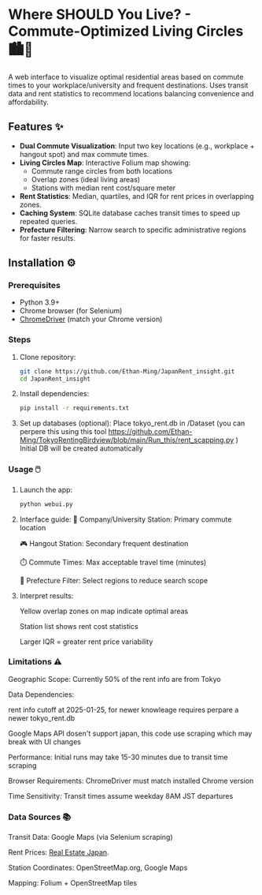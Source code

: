 # Where SHOULD You Live? - Commute-Optimized Living Circles 🏙️🚉

A web interface to visualize optimal residential areas based on commute times to your workplace/university and frequent destinations. Uses transit data and rent statistics to recommend locations balancing convenience and affordability.

## Features ✨

- **Dual Commute Visualization**: Input two key locations (e.g., workplace + hangout spot) and max commute times.
- **Living Circles Map**: Interactive Folium map showing:
  - Commute range circles from both locations
  - Overlap zones (ideal living areas)
  - Stations with median rent cost/square meter
- **Rent Statistics**: Median, quartiles, and IQR for rent prices in overlapping zones.
- **Caching System**: SQLite database caches transit times to speed up repeated queries.
- **Prefecture Filtering**: Narrow search to specific administrative regions for faster results.

## Installation ⚙️

### Prerequisites
- Python 3.9+
- Chrome browser (for Selenium)
- [ChromeDriver](https://chromedriver.chromium.org/) (match your Chrome version)

### Steps
1. Clone repository:
   ```bash
   git clone https://github.com/Ethan-Ming/JapanRent_insight.git
   cd JapanRent_insight
2. Install dependencies:
    ```bash
    pip install -r requirements.txt
3. Set up databases (optional):
     Place tokyo_rent.db in /Dataset (you can perpere this using this tool https://github.com/Ethan-Ming/TokyoRentingBirdview/blob/main/Run_this/rent_scapping.py )
     Initial DB will be created automatically


### Usage 🖱️
1. Launch the app:
    ```bash
    python webui.py

2. Interface guide:
    🏢 Company/University Station: Primary commute location

    🎮 Hangout Station: Secondary frequent destination

    ⏱️ Commute Times: Max acceptable travel time (minutes)

    🗾 Prefecture Filter: Select regions to reduce search scope

3. Interpret results:

    Yellow overlap zones on map indicate optimal areas

    Station list shows rent cost statistics

    Larger IQR = greater rent price variability

### Limitations ⚠️

Geographic Scope: Currently 50% of the rent info are from Tokyo

Data Dependencies:

rent info cutoff at 2025-01-25, for newer knowleage requires perpare a newer tokyo_rent.db

Google Maps API dosen't support japan, this code use scraping which may break with UI changes

Performance: Initial runs may take 15-30 minutes due to transit time scraping

Browser Requirements: ChromeDriver must match installed Chrome version

Time Sensitivity: Transit times assume weekday 8AM JST departures


### Data Sources 📚
Transit Data: Google Maps (via Selenium scraping)

Rent Prices: [Real Estate Japan](https://realestate.co.jp/en/rent).

Station Coordinates: OpenStreetMap.org, Google Maps

Mapping: Folium + OpenStreetMap tiles